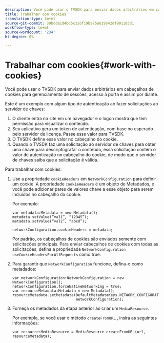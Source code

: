 ```yaml
---
description: Você pode usar o TVSDK para enviar dados arbitrários em cabeçalhos de cookies para gerenciamento de sessões, acesso à porta e assim por diante.
title: Trabalhar com cookies
translation-type: tm+mt
source-git-commit: 89bdda1d4bd5c126f19ba75a819942df901183d1
workflow-type: tm+mt
source-wordcount: '234'
ht-degree: 0%

---
```



# Trabalhar com cookies{#work-with-cookies}

Você pode usar o TVSDK para enviar dados arbitrários em cabeçalhos de cookies para gerenciamento de sessões, acesso à porta e assim por diante.

Este é um exemplo com algum tipo de autenticação ao fazer solicitações ao servidor de chaves:

1. O cliente entra no site em um navegador e o logon mostra que tem permissão para visualizar o conteúdo.
1. Seu aplicativo gera um token de autenticação, com base no esperado pelo servidor de licença. Passe esse valor para TVSDK.
1. O TVSDK define esse valor no cabeçalho do cookie.
1. Quando o TVSDK faz uma solicitação ao servidor de chaves para obter uma chave para descriptografar o conteúdo, essa solicitação contém o valor de autenticação no cabeçalho do cookie, de modo que o servidor de chaves saiba que a solicitação é válida.

Para trabalhar com cookies:

1. Use a propriedade `cookieHeaders` em `NetworkConfiguration` para definir um cookie. A propriedade `cookieHeaders` é um objeto de Metadados, e você pode adicionar pares de valores chave a esse objeto para serem incluídos no cabeçalho do cookie.

   Por exemplo:

   ```
   var metadata:Metadata = new Metadata(); 
   metadata.setValue(“val1”, “12345”); 
   metadata.setValue(“val2”, “abcd”); 
   
   networkConfiguration.cookieHeaders = metadata;
   ```

   Por padrão, os cabeçalhos de cookies são enviados somente com solicitações principais. Para enviar cabeçalhos de cookies com todas as solicitações, defina a propriedade `NetworkConfiguration` `useCookieHeadersForAllRequests` como true.

1. Para garantir que `NetworkConfiguration` funcione, defina-o como metadados:

   ```
   var networkConfiguration:NetworkConfiguration = new NetworkConfiguration(); 
   networkConfiguration.forceNativeNetworking = true; 
   var resourceMetadata:Metadata = new Metadata(); 
   resourceMetadata.setMetadata(DefaultMetadataKeys.NETWORK_CONFIGURATION_KEY,  
                                networkConfiguration);
   ```

1. Forneça os metadados da etapa anterior ao criar um `MediaResource`.

   Por exemplo, se você usar o método `createFromURL` , insira as seguintes informações:

   ```
   var resource:MediaResource = MediaResource.createFromURL(url, resourceMetadata);
   ```

